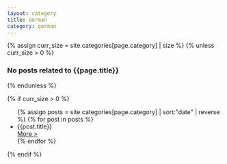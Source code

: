 ```yaml
---
layout: category
title: German
category: german
---
```


{% assign curr_size = site.categories[page.category] | size %}
{% unless curr_size > 0 %}
  <h3> No posts related to {{page.title}} </h3>
{% endunless %}

{% if curr_size > 0 %}
<ul class="post-list">
    {% assign posts = site.categories[page.category] | sort:"date" | reverse %}
    {% for post in posts %}
    <li class="post-list-enclosure-2pr">
      <div class="card-details">
        <div class="card-details-header">
          <span class="card-details-header-title">{{post.title}}</span>
        </div>
        <div class="card-details-readmore">
          <a href="{{post.url}}"> More > </a>
        </div>
      </div>
    </li>
    {% endfor %}
</ul>
{% endif %}
